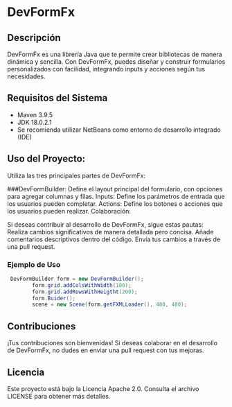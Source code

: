 <h1> DevFormFx </h1>

## Descripción

DevFormFx es una librería Java que te permite crear bibliotecas de manera dinámica y sencilla. Con DevFormFx, puedes diseñar y construir formularios personalizados con facilidad, integrando inputs y acciones según tus necesidades.

## Requisitos del Sistema

- Maven 3.9.5
- JDK 18.0.2.1
- Se recomienda utilizar NetBeans como entorno de desarrollo integrado (IDE)
   
## Uso del Proyecto:

Utiliza las tres principales partes de DevFormFx:

###DevFormBuilder: 
Define el layout principal del formulario, con opciones para agregar columnas y filas.
Inputs: Define los parámetros de entrada que los usuarios pueden completar.
Actions: Define los botones o acciones que los usuarios pueden realizar.
Colaboración:

Si deseas contribuir al desarrollo de DevFormFx, sigue estas pautas:
Realiza cambios significativos de manera detallada pero concisa.
Añade comentarios descriptivos dentro del código.
Envía tus cambios a través de una pull request.

### Ejemplo de Uso
```java
 DevFormBuilder form = new DevFormBuilder();
        form.grid.addColsWithWidth(100);
        form.grid.addRowsWithHeigtht(200);
        form.Buider();
        scene = new Scene(form.getFXMLLoader(), 480, 480);
```

## Contribuciones
¡Tus contribuciones son bienvenidas! Si deseas colaborar en el desarrollo de DevFormFx, no dudes en enviar una pull request con tus mejoras.

## Licencia
Este proyecto está bajo la Licencia Apache 2.0. Consulta el archivo LICENSE para obtener más detalles.
